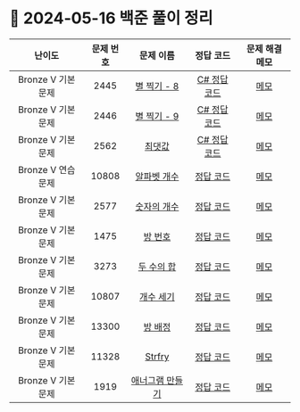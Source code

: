 # 📅 2024-05-16 백준 풀이 정리

| 난이도 | 문제 번호 | 문제 이름 | 정답 코드 | 문제 해결 메모 |
| :--: | :--: | :--: | :--: | :--: |
| Bronze V 기본 문제 | 2445 | [별 찍기 - 8](https://www.acmicpc.net/problem/2445) | [C# 정답 코드](../bojSolutions/2025-05-15/2445.cs) | [메모](../../bojSolutions/2025-05-16/2445_memo.md) |
| Bronze V 기본 문제 | 2446 | [별 찍기 - 9](https://www.acmicpc.net/problem/2446) | [C# 정답 코드](../bojSolutions/2025-05-15/2446.cs) | [메모](../../bojSolutions/2025-05-16/2446_memo.md) |
| Bronze V 기본 문제 | 2562 | [최댓값](https://www.acmicpc.net/problem/2562) | [C# 정답 코드](../bojSolutions/2025-05-15/2562.cs) | [메모](../../bojSolutions/2025-05-16/2562_memo.md) |
| Bronze V 연습 문제 | 10808 | [알파벳 개수](https://www.acmicpc.net/problem/10808) | [정답 코드](../bojSolutions/2025-05-16/10808.cpp) | [메모](../../bojSolutions/2025-05-16/10808_memo.md) |
| Bronze V 기본 문제 | 2577 | [숫자의 개수](https://www.acmicpc.net/problem/2577) | [정답 코드](../bojSolutions/2025-05-16/2577.cpp) | [메모](../../bojSolutions/2025-05-16/2577_memo.md) |
| Bronze V 기본 문제 | 1475 | [방 번호](https://www.acmicpc.net/problem/1475) | [정답 코드](../bojSolutions/2025-05-16/1475.cpp) | [메모](../../bojSolutions/2025-05-16/1475_memo.md) |
| Bronze V 기본 문제 | 3273 | [두 수의 합](https://www.acmicpc.net/problem/3273) | [정답 코드](../bojSolutions/2025-05-16/3273.cpp) | [메모](../../bojSolutions/2025-05-16/3273_memo.md) |
| Bronze V 기본 문제 | 10807 | [개수 세기](https://www.acmicpc.net/problem/10807) | [정답 코드](../bojSolutions/2025-05-16/10807.cpp) | [메모](../../bojSolutions/2025-05-16/10807_memo.md) |
| Bronze V 기본 문제 | 13300 | [방 배정](https://www.acmicpc.net/problem/13300) | [정답 코드](../bojSolutions/2025-05-16/13300.cpp) | [메모](../../bojSolutions/2025-05-16/13300_memo.md) |
| Bronze V 기본 문제 | 11328 | [Strfry](https://www.acmicpc.net/problem/11328) | [정답 코드](../bojSolutions/2025-05-16/11328.cpp) | [메모](../../bojSolutions/2025-05-16/11328_memo.md) |
| Bronze V 기본 문제 | 1919 | [애너그램 만들기](https://www.acmicpc.net/problem/1919) | [정답 코드](../bojSolutions/2025-05-16/1919.cpp) | [메모](../../bojSolutions/2025-05-16/1919_memo.md) |
